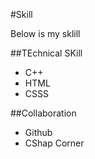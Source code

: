 #Skill

Below is my sklill

##TEchnical SKill
- C++
- HTML
- CSSS

##Collaboration
- Github
- CShap Corner

